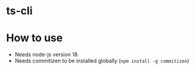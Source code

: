 # ts-cli

# How to use

- Needs node-js version 18.
- Needs commitizen to be installed globally (`npm install -g commitizen`)
